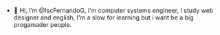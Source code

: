 - 👋 Hi, I’m @IscFernandoG, i'm computer systems engineer, I study web designer and english, I'm a slow for learning but i want be a big progamader people.
